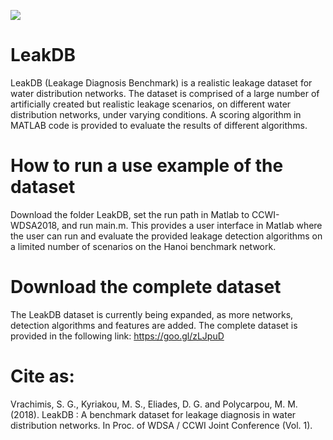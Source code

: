 <a href="http://www.kios.ucy.ac.cy"><img src="http://www.kios.ucy.ac.cy/templates/favourite/images/kios_logo_hover.png"/><a>

# LeakDB
LeakDB (Leakage Diagnosis Benchmark) is a realistic leakage dataset for water distribution networks.
The dataset is comprised of a large number of artificially created but realistic leakage scenarios, on different water distribution networks, under varying conditions. 
A scoring algorithm in MATLAB code is provided to evaluate the results of different algorithms. 

# How to run a use example of the dataset
Download the folder LeakDB, set the run path in Matlab to CCWI-WDSA2018, and run main.m. This provides a user interface in Matlab where the user can run and evaluate the provided leakage detection algorithms on a limited number of scenarios on the Hanoi benchmark network.

# Download the complete dataset
The LeakDB dataset is currently being expanded, as more networks, detection algorithms and features are added.
The complete dataset is provided in the following link: 
https://goo.gl/zLJpuD

# Cite as:
Vrachimis, S. G., Kyriakou, M. S., Eliades, D. G. and Polycarpou, M. M. (2018). LeakDB : A benchmark dataset for leakage diagnosis in water distribution networks. In Proc. of WDSA / CCWI Joint Conference (Vol. 1).

